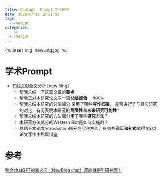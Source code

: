 ```yaml
---
title: Chatgpt  Prompt-学术研究
date: 2022-07-11 12:21:52
tags:
  - chatgpt
categories:
  - AI  
  - chatgpt
---
```


<p></p>
<!-- more -->


{% asset_img  'newBing.jpg' %}

# 学术Prompt
+ 在线文献全文分析 [new Bing] 
  - 帮我总结一下这篇文章的**要点**
  - 帮我正对本研究论文写一篇**总结报告**， 600字
  - 帮我总结本研究的讨论部分 采用了哪种**写作框架**， 是否进行了与其它研究的对比，有无表明本研究的**局限性**和**未来研究可能性**?
  - 帮我总结本研究的方法部分用了哪些**研究方法**？
  - 本研究方法部分的Western Blot是如何实施的？
  - 总结下本论文Introduction部分在写作方面，有哪些**词汇和句式**值得在SCI论文写作中积累借鉴


# 参考
[整合chatGPT的新必应（NewBing chat）简直就是科研神器！](https://www.bilibili.com/video/BV18M4y1C7HY/)